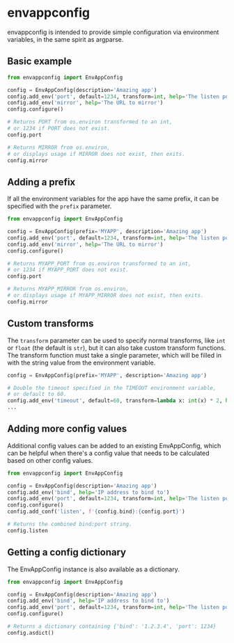# envappconfig

envappconfig is intended to provide simple configuration via environment variables, in the same spirit as argparse.

## Basic example

```python
from envappconfig import EnvAppConfig

config = EnvAppConfig(description='Amazing app')
config.add_env('port', default=1234, transform=int, help='The listen port')
config.add_env('mirror', help='The URL to mirror')
config.configure()

# Returns PORT from os.environ transformed to an int,
# or 1234 if PORT does not exist.
config.port

# Returns MIRROR from os.environ,
# or displays usage if MIRROR does not exist, then exits.
config.mirror
```

## Adding a prefix

If all the environment variables for the app have the same prefix, it can be specified with the `prefix` parameter.

```python
from envappconfig import EnvAppConfig

config = EnvAppConfig(prefix='MYAPP', description='Amazing app')
config.add_env('port', default=1234, transform=int, help='The listen port')
config.add_env('mirror', help='The URL to mirror')
config.configure()

# Returns MYAPP_PORT from os.environ transformed to an int,
# or 1234 if MYAPP_PORT does not exist.
config.port

# Returns MYAPP_MIRROR from os.environ,
# or displays usage if MYAPP_MIRROR does not exist, then exits.
config.mirror
```

## Custom transforms

The `transform` parameter can be used to specify normal transforms, like `int` or `float` (the default is `str`), but it can also take custom transform functions.  The transform function must take a single parameter, which will be filled in with the string value from the environment variable.

```python
config = EnvAppConfig(prefix='MYAPP', description='Amazing app')

# Double the timeout specified in the TIMEOUT environment variable,
# or default to 60.
config.add_env('timeout', default=60, transform=lambda x: int(x) * 2, help='Timeout in seconds')
...
```

## Adding more config values

Additional config values can be added to an existing EnvAppConfig, which can be helpful when there's a config value that needs to be calculated based on other config values.

```python
from envappconfig import EnvAppConfig

config = EnvAppConfig(description='Amazing app')
config.add_env('bind', help='IP address to bind to')
config.add_env('port', default=1234, transform=int, help='The listen port')
config.configure()
config.add_conf('listen', f'{config.bind}:{config.port}')

# Returns the combined bind:port string.
config.listen
```

## Getting a config dictionary

The EnvAppConfig instance is also available as a dictionary.

```python
from envappconfig import EnvAppConfig

config = EnvAppConfig(description='Amazing app')
config.add_env('bind', help='IP address to bind to')
config.add_env('port', default=1234, transform=int, help='The listen port')
config.configure()

# Returns a dictionary containing {'bind': '1.2.3.4', 'port': 1234}
config.asdict()
```
